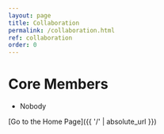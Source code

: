 ```yaml
---
layout: page
title: Collaboration
permalink: /collaboration.html
ref: collaboration
order: 0
---
```


# Core Members
- Nobody

[Go to the Home Page]({{ '/' | absolute_url }})
